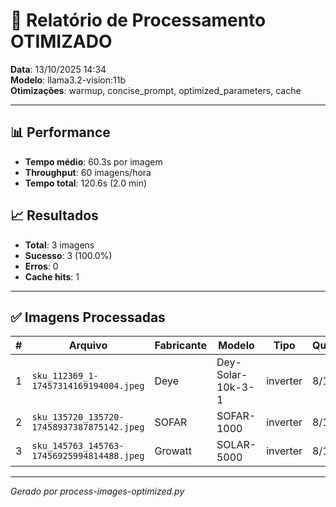 # 🚀 Relatório de Processamento OTIMIZADO

**Data**: 13/10/2025 14:34  
**Modelo**: llama3.2-vision:11b  
**Otimizações**: warmup, concise_prompt, optimized_parameters, cache

---

## 📊 Performance

- **Tempo médio**: 60.3s por imagem
- **Throughput**: 60 imagens/hora
- **Tempo total**: 120.6s (2.0 min)

## 📈 Resultados

- **Total**: 3 imagens
- **Sucesso**: 3 (100.0%)
- **Erros**: 0
- **Cache hits**: 1

---

## ✅ Imagens Processadas

| # | Arquivo | Fabricante | Modelo | Tipo | Qualidade | Tempo |
|---|---------|------------|--------|------|-----------|-------|
| 1 | `sku_112369_1-17457314169194004.jpeg` | Deye | Dey-Solar-10k-3-1 | inverter | 8/10 | cache |
| 2 | `sku_135720_135720-17458937387875142.jpeg` | SOFAR | SOFAR-1000 | inverter | 8/10 | 20.6s |
| 3 | `sku_145763_145763-17456925994814488.jpeg` | Growatt | SOLAR-5000 | inverter | 8/10 | 100.1s |

---

_Gerado por process-images-optimized.py_
